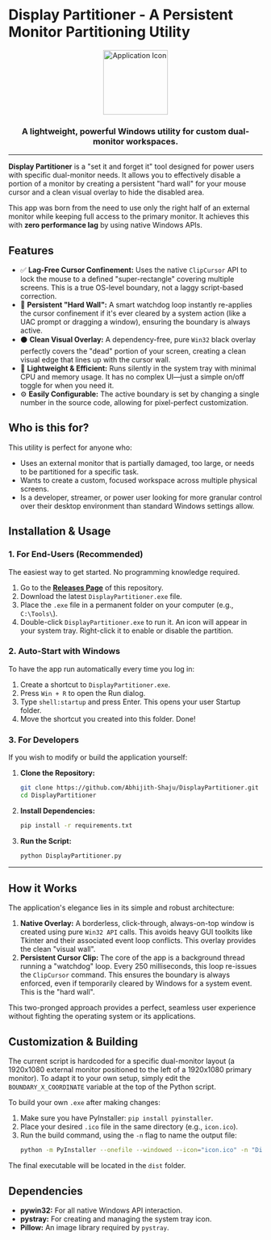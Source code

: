 # Display Partitioner - A Persistent Monitor Partitioning Utility

<p align="center">
  <img src="https://github.com/Abhijith-Shaju/DisplayPartitioner/blob/main/icon.ico" alt="Application Icon" width="128"/>
</p>
<h3 align="center">A lightweight, powerful Windows utility for custom dual-monitor workspaces.</h3>

---

**Display Partitioner** is a "set it and forget it" tool designed for power users with specific dual-monitor needs. It allows you to effectively disable a portion of a monitor by creating a persistent "hard wall" for your mouse cursor and a clean visual overlay to hide the disabled area.

This app was born from the need to use only the right half of an external monitor while keeping full access to the primary monitor. It achieves this with **zero performance lag** by using native Windows APIs.

## Features

- ✅ **Lag-Free Cursor Confinement:** Uses the native `ClipCursor` API to lock the mouse to a defined "super-rectangle" covering multiple screens. This is a true OS-level boundary, not a laggy script-based correction.
- 🧱 **Persistent "Hard Wall":** A smart watchdog loop instantly re-applies the cursor confinement if it's ever cleared by a system action (like a UAC prompt or dragging a window), ensuring the boundary is always active.
- ⚫ **Clean Visual Overlay:** A dependency-free, pure `Win32` black overlay perfectly covers the "dead" portion of your screen, creating a clean visual edge that lines up with the cursor wall.
- 🚀 **Lightweight & Efficient:** Runs silently in the system tray with minimal CPU and memory usage. It has no complex UI—just a simple on/off toggle for when you need it.
- ⚙️ **Easily Configurable:** The active boundary is set by changing a single number in the source code, allowing for pixel-perfect customization.

## Who is this for?

This utility is perfect for anyone who:
- Uses an external monitor that is partially damaged, too large, or needs to be partitioned for a specific task.
- Wants to create a custom, focused workspace across multiple physical screens.
- Is a developer, streamer, or power user looking for more granular control over their desktop environment than standard Windows settings allow.

## Installation & Usage

### 1. For End-Users (Recommended)

The easiest way to get started. No programming knowledge required.

1.  Go to the [**Releases Page**](https://github.com/YOUR_USERNAME/YOUR_REPOSITORY/releases) of this repository.
2.  Download the latest `DisplayPartitioner.exe` file.
3.  Place the `.exe` file in a permanent folder on your computer (e.g., `C:\Tools\`).
4.  Double-click `DisplayPartitioner.exe` to run it. An icon will appear in your system tray. Right-click it to enable or disable the partition.

### 2. Auto-Start with Windows

To have the app run automatically every time you log in:

1.  Create a shortcut to `DisplayPartitioner.exe`.
2.  Press `Win + R` to open the Run dialog.
3.  Type `shell:startup` and press Enter. This opens your user Startup folder.
4.  Move the shortcut you created into this folder. Done!

### 3. For Developers

If you wish to modify or build the application yourself:

1.  **Clone the Repository:**
    ```bash
    git clone https://github.com/Abhijith-Shaju/DisplayPartitioner.git
    cd DisplayPartitioner
    ```
2.  **Install Dependencies:**
    ```bash
    pip install -r requirements.txt
    ```
3.  **Run the Script:**
    ```bash
    python DisplayPartitioner.py
    ```

---

## How it Works

The application's elegance lies in its simple and robust architecture:

1.  **Native Overlay:** A borderless, click-through, always-on-top window is created using pure `Win32 API` calls. This avoids heavy GUI toolkits like Tkinter and their associated event loop conflicts. This overlay provides the clean "visual wall".
2.  **Persistent Cursor Clip:** The core of the app is a background thread running a "watchdog" loop. Every 250 milliseconds, this loop re-issues the `ClipCursor` command. This ensures the boundary is always enforced, even if temporarily cleared by Windows for a system event. This is the "hard wall".

This two-pronged approach provides a perfect, seamless user experience without fighting the operating system or its applications.

## Customization & Building

The current script is hardcoded for a specific dual-monitor layout (a 1920x1080 external monitor positioned to the left of a 1920x1080 primary monitor). To adapt it to your own setup, simply edit the `BOUNDARY_X_COORDINATE` variable at the top of the Python script.

To build your own `.exe` after making changes:

1.  Make sure you have PyInstaller: `pip install pyinstaller`.
2.  Place your desired `.ico` file in the same directory (e.g., `icon.ico`).
3.  Run the build command, using the `-n` flag to name the output file:
    ```bash
    python -m PyInstaller --onefile --windowed --icon="icon.ico" -n "DisplayPartitioner" DisplayPartitioner.py
    ```
The final executable will be located in the `dist` folder.

## Dependencies

- **pywin32:** For all native Windows API interaction.
- **pystray:** For creating and managing the system tray icon.
- **Pillow:** An image library required by `pystray`.
